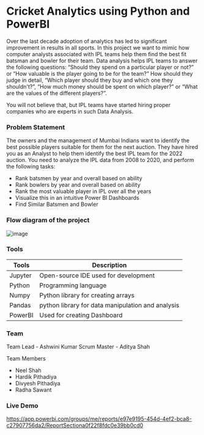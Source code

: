 # Cricket Analytics using Python and PowerBI
Over the last decade adoption of analytics has led to significant improvement in results in all sports. In this project we want to mimic how computer analysts associated with IPL teams help them find the best fit batsman and bowler for their team. Data analysis helps IPL teams to answer the following questions: “Should they spend on a particular player or not?” or “How valuable is the player going to be for the team?” How should they judge in detail, “Which player should they buy and which one they shouldn't?”, “How much money should be spent on which player?” or “What are the values of the different players?”.

You will not believe that, but IPL teams have started hiring proper companies who are experts in
such Data Analysis.

### Problem Statement
The owners and the management of Mumbai Indians want to identify the best possible players suitable for them for the next auction. They have hired you as an Analyst to help them identify the best IPL team for the 2022 auction. You need to analyze the IPL data from 2008 to 2020, and perform the following tasks:
- Rank batsmen by year and overall based on ability
- Rank bowlers by year and overall based on ability
- Rank the most valuable player in IPL over all the years
- Visualize this in an intuitive Power BI Dashboards
- Find Similar Batsmen and Bowler

### Flow diagram of the project
![image](https://i.ibb.co/zs0N8Vx/FLow.png)

### Tools
| Tools | Description |
| ------ | ------ |
| Jupyter | Open-source IDE used for development |
| Python | Programming language |
| Numpy | Python library for creating arrays |
| Pandas | python library for data manipulation and analysis |
| PowerBI | Used for creating Dashboard |

### Team
Team Lead - Ashwini Kumar
Scrum Master - Aditya Shah

Team Members
- Neel Shah
- Hardik Pithadiya
- Divyesh Pithadiya
- Radha Sawant


### Live Demo
https://app.powerbi.com/groups/me/reports/e97e9195-454d-4ef2-bca8-c27907756da2/ReportSectiona0f22f8fdc0e39bb0cd0

